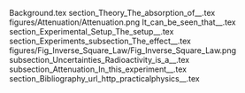 Background.tex
section_Theory_The_absorption_of__.tex
figures/Attenuation/Attenuation.png
It_can_be_seen_that__.tex
section_Experimental_Setup_The_setup__.tex
section_Experiments_subsection_The_effect__.tex
figures/Fig_Inverse_Square_Law/Fig_Inverse_Square_Law.png
subsection_Uncertainties_Radioactivity_is_a__.tex
subsection_Attenuation_In_this_experiment__.tex
section_Bibliography_url_http_practicalphysics__.tex
